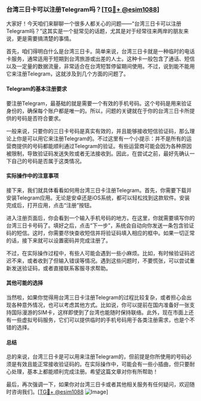 ### 台湾三日卡可以注册Telegram吗？[[TG💪+ @esim1088](https://t.me/s/esim1088)]

大家好！今天咱们来聊聊一个很多人都关心的问题——“台湾三日卡可以注册Telegram吗？”这其实是一个挺常见的话题，尤其是对于经常往来两岸的朋友来说，更是需要搞清楚的事情。

首先，咱们得明白什么是台湾三日卡。简单来说，台湾三日卡就是一种临时的电话卡服务，通常适用于短期到台湾旅游或出差的人士。这种卡一般包含了通话、短信以及一定量的数据流量，非常适合在台湾短暂停留期间使用。不过，说到能不能用它来注册Telegram，这就涉及到几个方面的问题了。

#### Telegram的基本注册要求

要注册Telegram，最基础的就是需要一个有效的手机号码。这个号码是用来验证身份的，确保每个账户都是唯一的。所以，问题的关键就在于你的台湾三日卡所提供的号码是否符合要求。

一般来说，只要你的三日卡号码是真实有效的，并且能够接收短信验证码，那么理论上你是可以用它来注册Telegram的。不过这里有一个小提示：并不是所有的运营商提供的号码都能顺利通过Telegram的验证。有些运营商可能会因为各种原因被限制，导致验证码发送失败或者无法接收到。因此，在尝试之前，最好先确认一下自己的号码是否属于这类情况。

#### 实际操作中的注意事项

接下来，我们就具体看看如何用台湾三日卡注册Telegram。首先，你需要下载并安装Telegram应用。无论是安卓还是iOS系统，都可以轻松找到这款软件。安装完成后，打开应用，点击“注册”按钮。

进入注册页面后，你会看到一个输入手机号码的地方。在这里，你就需要填写你的台湾三日卡号码了。填好之后，点击“下一步”，系统会自动向你发送一条包含验证码的短信。这时，你需要尽快查收短信并将验证码填入相应的框中。如果一切正常的话，接下来就可以设置密码并完成注册了。

不过，在实际操作过程中，有些人可能会遇到一些小麻烦。比如，有时候验证码迟迟不来，或者收到了但输入错误等情况。遇到这些问题时，不要慌张，可以尝试重新发送验证码，或者直接联系客服寻求帮助。

#### 其他可能的选择

当然啦，如果你觉得用台湾三日卡注册Telegram的过程比较复杂，或者担心会出现各种意外情况，也可以考虑其他方式。比如说，你可以提前在国内准备好一张支持国际漫游的SIM卡，这样即使到了台湾也能随时保持联络。此外，现在市面上还有一些虚拟号码服务，它们可以提供临时的手机号码用于各类注册需求，也是个不错的选择。

#### 总结

总的来说，台湾三日卡是可以用来注册Telegram的，但前提是你所使用的号码必须是有效且能正常接收验证码的。在实际操作中，可能会有一些小插曲，但只要耐心处理，基本上都能顺利完成注册。希望这篇文章对你有所帮助！

最后，再次强调一下，如果你对台湾三日卡或者其他相关服务有任何疑问，欢迎随时咨询我们。[[TG💪+ @esim1088](https://t.me/s/esim1088) ![Image](https://i.postimg.cc/4NQfJmqS/Snipaste-2025-05-13-00-14-12.png)]